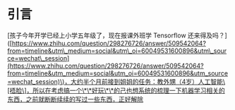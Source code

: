 # 引言

\[孩子今年开学已经上小学五年级了，现在报课外班学 Tensorflow 还来得及吗？\]\([https://www.zhihu.com/question/298276726/answer/509542064?from=timeline&utm\_medium=social&utm\_oi=60049531600896&utm\_source=wechat\_session](https://www.zhihu.com/question/298276726/answer/509542064?from=timeline&utm_medium=social&utm_oi=60049531600896&utm_source=wechat_session)\)，大约半个月前接到姐姐的任务：教外甥（4岁）人工智能\[捂脸\]，所以在考虑搞一个\*\*好玩\*\*的己也想系统的梳理一下机器学习相关的东西，之前就断断续续的写过一些东西，正好解除

